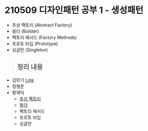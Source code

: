 
# 210509 디자인패턴 공부 1 - 생성패턴

- 추상 팩토리 (Abstract Factory)
- 빌더 (Builder)
- 팩토리 메서드 (Factory Methods)
- 프로토 타입 (Prototype)
- 싱글턴 (Singleton)

> ## 정리 내용
- 김민기 [Link](https://minki.pythonanywhere.com/blog/18)
- 정형준
- 황재익
  - [추상 팩토리](https://icksw.tistory.com/235)
  - [빌더](https://icksw.tistory.com/236)
  - 팩토리 메서드
  - 프로토 타입
  - 싱글턴

